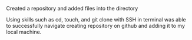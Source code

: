 Created a repository and added files into the directory

Using skills such as cd, touch, and git clone with SSH in terminal
was able to successfully navigate creating repository on github
and adding it to my local machine.
